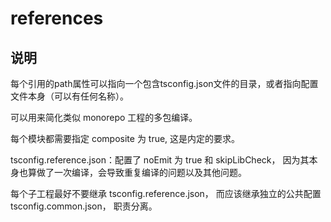 # references

## 说明
每个引用的path属性可以指向一个包含tsconfig.json文件的目录，或者指向配置文件本身（可以有任何名称）。

可以用来简化类似 monorepo 工程的多包编译。

每个模块都需要指定 composite 为 true, 这是内定的要求。

tsconfig.reference.json：配置了 noEmit 为 true 和 skipLibCheck， 因为其本身也算做了一次编译，会导致重复编译的问题以及其他问题。

每个子工程最好不要继承 tsconfig.reference.json， 而应该继承独立的公共配置 tsconfig.common.json， 职责分离。
